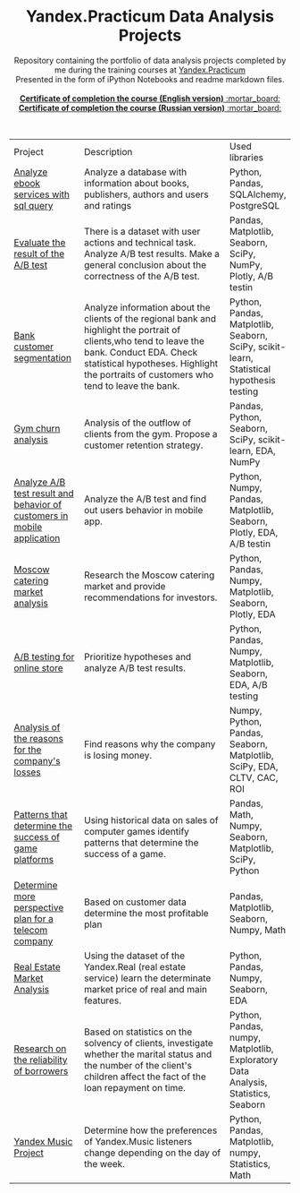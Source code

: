 
<center><h1>Yandex.Practicum Data Analysis  Projects</h1></center>
<p align=center>
Repository containing the portfolio of data analysis projects completed by me during the training courses at <a href="https://practicum.yandex.ru/">Yandex.Practicum</a><br>
Presented in the form of iPython Notebooks and readme markdown files. <br>

<br>
  <a href="https://github.com/Andrew-Samylkin/yandex-practicum-data-analysis-projects/blob/main/yandex_da_cerificate_en.pdf"><b>Certificate of completion the course (English version)</b> :mortar_board: </a><br>
    <a href="https://github.com/Andrew-Samylkin/yandex-practicum-data-analysis-projects/blob/main/yandex_da_cerificate_ru.pdf"><b>Certificate of completion the course (Russian version)</b> :mortar_board: </a>
</p><br>

<table width=100% valign=top >
  <tr>
    <td width=25%>Project</td>
    <td>Description</td>
    <td width=20%>Used libraries</td>
  </tr>
        <tr>
    <td><a href="https://github.com/Andrew-Samylkin/yandex-practicum-data-analysis-projects/tree/main/13-analyze-ebook-services-with-sql-query">Analyze ebook services with sql query</a></td>
    <td>Analyze a database with information about books, publishers, authors and users and ratings</td>
    <td>Python, Pandas, SQLAlchemy, PostgreSQL</td>
  </tr>
      <tr>
    <td><a href="https://github.com/Andrew-Samylkin/yandex-practicum-data-analysis-projects/tree/main/12-check-a-b-test-results">Evaluate the result of the A/B test</a></td>
    <td>There is a dataset with user actions and technical task. Analyze A/B test results. Make a general conclusion about the correctness of the A/B test.</td>
    <td>Pandas, Matplotlib, Seaborn, SciPy, NumPy, Plotly, A/B testin</td>
  </tr>
    <tr>
    <td><a href="https://github.com/Andrew-Samylkin/yandex-practicum-data-analysis-projects/tree/main/11-bank-customer-segmentation">Bank customer segmentation</a></td>
    <td>Analyze information about the clients of the regional bank and highlight the portrait of clients,who tend to leave the bank. Conduct EDA. Check statistical hypotheses. Highlight the portraits of customers who tend to leave the bank.</td>
    <td>Python, Pandas, Matplotlib, Seaborn, SciPy, scikit-learn, Statistical hypothesis testing</td>
  </tr>
  <tr>
    <td><a href="https://github.com/Andrew-Samylkin/yandex-practicum-data-analysis-projects/tree/main/10-gym-churn-analysis">Gym churn analysis</a></td>
    <td>Analysis of the outflow of clients from the gym. Propose a customer retention strategy.</td>
    <td>Pandas, Python, Seaborn, SciPy, scikit-learn, EDA, NumPy</td>
  </tr>
  <tr>
    <td><a href="https://github.com/Andrew-Samylkin/yandex-practicum-data-analysis-projects/tree/main/09-analyze-a-b-test-result-and-behavior-of-customers-in-mobile-application">Analyze A/B test result and behavior of customers in mobile application</a></td>
    <td>Analyze the A/B test and find out users behavior in mobile app.</td>
    <td>Python, Numpy, Pandas, Matplotlib,  Seaborn, Plotly, EDA, A/B testin</td>
  </tr>
  <tr>
    <td><a href="https://github.com/Andrew-Samylkin/yandex-practicum-data-analysis-projects/tree/main/08-moscow-catering-market-analysis">Moscow catering market analysis</a></td>
    <td>Research the Moscow catering market and provide recommendations for investors.</td>
    <td>Python, Pandas, Numpy, Matplotlib, Seaborn, Plotly, EDA</td>
  </tr>
  <tr>
    <td><a href="https://github.com/Andrew-Samylkin/yandex-practicum-data-analysis-projects/tree/main/07-a-b-testing-marketing">A/B testing for online store</a></td>
    <td>Prioritize hypotheses and analyze A/B test results.</td>
    <td>Python, Pandas, Numpy, Matplotlib, Seaborn, EDA, A/B testing</td>
  </tr>
  <tr>
    <td><a href="https://github.com/Andrew-Samylkin/yandex-practicum-data-analysis-projects/tree/main/06-analysis-of-the-reasons-for-the-company's-losses">Analysis of the reasons for the company's losses</a></td>
    <td>Find reasons why the company is losing money.</td>
    <td> Numpy, Python, Pandas, Seaborn, Matplotlib, SciPy, EDA, CLTV, CAC, ROI</td>
  </tr>
  <tr>
    <td><a href="https://github.com/Andrew-Samylkin/yandex-practicum-data-analysis-projects/tree/main/05-patterns-that-determine-the-success-of-game-platforms">Patterns that determine the success of game platforms</a></td>
    <td>Using historical data on sales of computer games identify patterns that determine the success of a game.</td>
    <td>Pandas,  Math, Numpy, Seaborn, Matplotlib, SciPy, Python</td>
  </tr>
  <tr>
    <td><a href="https://github.com/Andrew-Samylkin/yandex-practicum-data-analysis-projects/tree/main/04-determine-more-perspective-plan-for-a-telecom-company">Determine more perspective plan for a telecom company</a></td>
    <td>Based on customer data determine the most profitable plan</td>
    <td>Pandas, Matplotlib, Seaborn, Numpy, Math</td>
  </tr>
  <tr>
    <td><a href="https://github.com/Andrew-Samylkin/yandex-practicum-data-analysis-projects/tree/main/03-real_estate_market_analysis">Real Estate Market Analysis</a></td>
    <td>Using the dataset of the Yandex.Real (real estate service) learn the determinate market price of real and main features.</td>
    <td>Python, Pandas, Numpy, Seaborn, EDA</td>
  </tr>
  <tr>
  <td><a href="https://github.com/Andrew-Samylkin/yandex-practicum-data-analysis-projects/tree/main/02-research-on-the-reliability-of-borrowers">Research on the reliability of borrowers</a></td>
    <td>Based on statistics on the solvency of clients, investigate whether the marital status and the number of the client's children affect the fact of the loan repayment on time.</td>
    <td>Python, Pandas, numpy, Matplotlib, Exploratory Data Analysis, Statistics, Seaborn</td>
  </tr>
  <tr>
  <td><a href="https://github.com/Andrew-Samylkin/yandex-practicum-data-analysis-projects/tree/main/01-yandex-music">Yandex Music Project</a></td>
    <td>Determine how the preferences of Yandex.Music listeners change depending on the day of the week.
</td>
    <td>Python, Pandas, Matplotlib, numpy, Statistics, Math</td>
</table>

<br>
